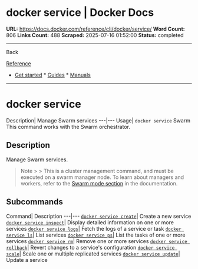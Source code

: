 # docker service | Docker Docs

**URL:** https://docs.docker.com/reference/cli/docker/service/
**Word Count:** 806
**Links Count:** 488
**Scraped:** 2025-07-16 01:52:00
**Status:** completed

---

Back

[Reference](https://docs.docker.com/reference/)

  * [Get started](https://docs.docker.com/get-started/)   * [Guides](https://docs.docker.com/guides/)   * [Manuals](https://docs.docker.com/manuals/)

* * *

# docker service

Description| Manage Swarm services   ---|---   Usage| `docker service`      Swarm This command works with the Swarm orchestrator.

## Description

Manage Swarm services.

> Note >  > This is a cluster management command, and must be executed on a swarm manager node. To learn about managers and workers, refer to the [Swarm mode section](https://docs.docker.com/engine/swarm/) in the documentation.

## Subcommands

Command| Description   ---|---   [`docker service create`](https://docs.docker.com/reference/cli/docker/service/create/)| Create a new service   [`docker service inspect`](https://docs.docker.com/reference/cli/docker/service/inspect/)| Display detailed information on one or more services   [`docker service logs`](https://docs.docker.com/reference/cli/docker/service/logs/)| Fetch the logs of a service or task   [`docker service ls`](https://docs.docker.com/reference/cli/docker/service/ls/)| List services   [`docker service ps`](https://docs.docker.com/reference/cli/docker/service/ps/)| List the tasks of one or more services   [`docker service rm`](https://docs.docker.com/reference/cli/docker/service/rm/)| Remove one or more services   [`docker service rollback`](https://docs.docker.com/reference/cli/docker/service/rollback/)| Revert changes to a service's configuration   [`docker service scale`](https://docs.docker.com/reference/cli/docker/service/scale/)| Scale one or multiple replicated services   [`docker service update`](https://docs.docker.com/reference/cli/docker/service/update/)| Update a service